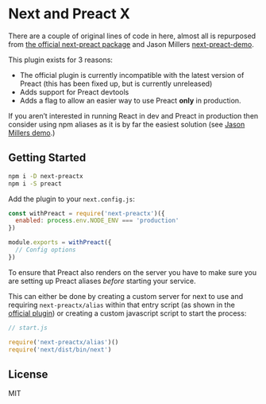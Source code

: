 
# Next and Preact X

There are a couple of original lines of code in here, almost all is repurposed from [the official next-preact package](https://github.com/zeit/next-plugins/tree/master/packages/next-preact) and Jason Millers [next-preact-demo](https://github.com/developit/nextjs-preact-demo/blob/master/next.config.js).

This plugin exists for 3 reasons:

* The official plugin is currently incompatible with the latest version of Preact (this has been fixed up, but is currently unreleased)
* Adds support for Preact devtools
* Adds a flag to allow an easier way to use Preact **only** in production.

If you aren’t interested in running React in dev and Preact in production then consider using npm aliases as it is by far the easiest solution (see [Jason Millers demo](https://github.com/developit/nextjs-preact-demo/blob/master/package.json).)

## Getting Started

```sh
npm i -D next-preactx
npm i -S preact
```

Add the plugin to your `next.config.js`:

```js
const withPreact = require('next-preactx')({
  enabled: process.env.NODE_ENV === 'production'
})

module.exports = withPreact({
  // Config options
})
```

To ensure that Preact also renders on the server you have to make sure you are setting up Preact aliases _before_ starting your service.

This can either be done by creating a custom server for next to use and requiring `next-preactx/alias` within that entry script (as shown in the [official plugin](https://github.com/zeit/next-plugins/tree/master/packages/next-preact)) or creating a custom javascript script to start the process:

```js
// start.js

require('next-preactx/alias')()
require('next/dist/bin/next')
```

## License

MIT
